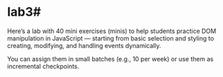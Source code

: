 # lab3#
Here’s a lab with 40 mini exercises (minis) to help students practice DOM manipulation in JavaScript — starting from basic selection and styling to creating, modifying, and handling events dynamically.

You can assign them in small batches (e.g., 10 per week) or use them as incremental checkpoints.
